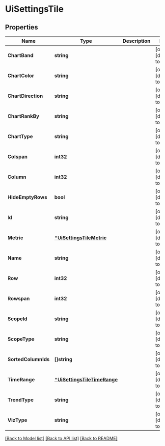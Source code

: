 # UiSettingsTile

## Properties
Name | Type | Description | Notes
------------ | ------------- | ------------- | -------------
**ChartBand** | **string** |  | [optional] [default to null]
**ChartColor** | **string** |  | [optional] [default to null]
**ChartDirection** | **string** |  | [optional] [default to null]
**ChartRankBy** | **string** |  | [optional] [default to null]
**ChartType** | **string** |  | [optional] [default to null]
**Colspan** | **int32** |  | [optional] [default to null]
**Column** | **int32** |  | [optional] [default to null]
**HideEmptyRows** | **bool** |  | [optional] [default to null]
**Id** | **string** |  | [optional] [default to null]
**Metric** | [***UiSettingsTileMetric**](ui_settings_tile_metric.md) |  | [optional] [default to null]
**Name** | **string** |  | [optional] [default to null]
**Row** | **int32** |  | [optional] [default to null]
**Rowspan** | **int32** |  | [optional] [default to null]
**ScopeId** | **string** |  | [optional] [default to null]
**ScopeType** | **string** |  | [optional] [default to null]
**SortedColumnIds** | **[]string** |  | [optional] [default to null]
**TimeRange** | [***UiSettingsTileTimeRange**](ui_settings_tile_time_range.md) |  | [optional] [default to null]
**TrendType** | **string** |  | [optional] [default to null]
**VizType** | **string** |  | [optional] [default to null]

[[Back to Model list]](../README.md#documentation-for-models) [[Back to API list]](../README.md#documentation-for-api-endpoints) [[Back to README]](../README.md)

